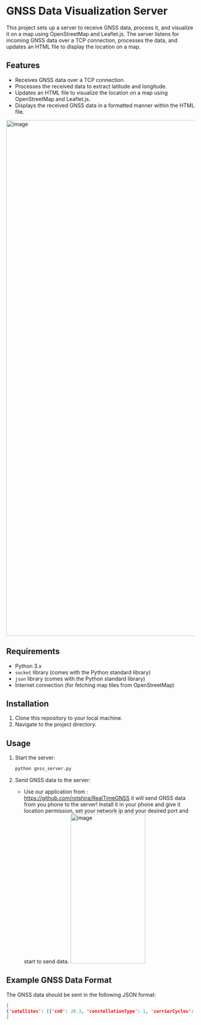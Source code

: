 # GNSS Data Visualization Server

This project sets up a server to receive GNSS data, process it, and visualize it on a map using OpenStreetMap and Leaflet.js. The server listens for incoming GNSS data over a TCP connection, processes the data, and updates an HTML file to display the location on a map.

## Features

- Receives GNSS data over a TCP connection.
- Processes the received data to extract latitude and longitude.
- Updates an HTML file to visualize the location on a map using OpenStreetMap and Leaflet.js.
- Displays the received GNSS data in a formatted manner within the HTML file.


<img width="1379" alt="image" src="https://github.com/user-attachments/assets/c1d6abfc-884f-42d2-965f-889441f8313c">

## Requirements

- Python 3.x
- `socket` library (comes with the Python standard library)
- `json` library (comes with the Python standard library)
- Internet connection (for fetching map tiles from OpenStreetMap)

## Installation

1. Clone this repository to your local machine.
2. Navigate to the project directory.

## Usage

1. Start the server:
    ```sh
    python gnss_server.py
    ```

2. Send GNSS data to the server:
    - Use our application from : https://github.com/rotshira/RealTimeGNSS
      it will send GNSS data from you phone to the server!
      Install it in your phone and give it location permission, set your network ip and your desired port and start to send data.
      <img width="200" height ="400" alt = "image" src = "https://github.com/user-attachments/assets/6a552ce4-5f0e-4b47-b5c4-5bb0babfd126">


## Example GNSS Data Format

The GNSS data should be sent in the following JSON format:
```json
[
{'satellites': [{'cn0': 20.3, 'constellationType': 1, 'carrierCycles': -9223372036854775808, 'svid': 5, 'accumulatedDeltaRangeState': 16, 'receivedSvTimeNanos': 416019336245364, 'pseudorangeRateUncertaintyMetersPerSecond': 5.930500030517578, 'accumulatedDeltaRangeMeters': 0.0, 'accumulatedDeltaRangeUncertaintyMeters': 0.0, 'snrInDb': 0.0, 'carrierFrequencyHz': 1575420030.0, 'receivedSvTimeUncertaintyNanos': 922, 'carrierPhaseUncertainty': 0.0, 'automaticGainControlLevelDb': -52.0, 'doppler': -96.6311264038086, 'multipathIndicator': 0, 'timeOffsetNanos': 0.0, 'carrierPhase': 0.0, 'state': 16399, 'pseudorangeRate': -96.6311264038086}, {'cn0': 33.4, 'constellationType': 1, 'carrierCycles': -9223372036854775808, 'svid': 13, 'accumulatedDeltaRangeState': 16, 'receivedSvTimeNanos': 416019335883656, 'pseudorangeRateUncertaintyMetersPerSecond': 0.20000000298023224, 'accumulatedDeltaRangeMeters': -0.0, 'accumulatedDeltaRangeUncertaintyMeters': 1902.917772949835, 'snrInDb': 0.0, 'carrierFrequencyHz': 1575420030.0, 'receivedSvTimeUncertaintyNanos': 16, 'carrierPhaseUncertainty': 0.0, 'automaticGainControlLevelDb': -52.0, 'doppler': -536.3464965820312, 'multipathIndicator': 0, 'timeOffsetNanos': 0.0, 'carrierPhase': 0.0, 'state': 16399, 'pseudorangeRate': -536.3464965820312}, {'cn0': 20.0, 'constellationType': 1, 'carrierCycles': -9223372036854775808, 'svid': 30, 'accumulatedDeltaRangeState': 16, 'receivedSvTimeNanos': 416019340754013, 'pseudorangeRateUncertaintyMetersPerSecond': 5.906500339508057, 'accumulatedDeltaRangeMeters': 0.0, 'accumulatedDeltaRangeUncertaintyMeters': 0.0, 'snrInDb': 0.0, 'carrierFrequencyHz': 1575420030.0, 'receivedSvTimeUncertaintyNanos': 922, 'carrierPhaseUncertainty': 0.0, 'automaticGainControlLevelDb': -52.0, 'doppler': 69.17174530029297, 'multipathIndicator': 0, 'timeOffsetNanos': 0.0, 'carrierPhase': 0.0, 'state': 16399, 'pseudorangeRate': 69.17174530029297}, {'cn0': 22.8, 'constellationType': 6, 'carrierCycles': -9223372036854775808, 'svid': 7, 'accumulatedDeltaRangeState': 16, 'receivedSvTimeNanos': 416019326258819, 'pseudorangeRateUncertaintyMetersPerSecond': 4.878500461578369, 'accumulatedDeltaRangeMeters': 0.0, 'accumulatedDeltaRangeUncertaintyMeters': 0.0, 'snrInDb': 0.0, 'carrierFrequencyHz': 1575420030.0, 'receivedSvTimeUncertaintyNanos': 61, 'carrierPhaseUncertainty': 0.0, 'automaticGainControlLevelDb': -55.0, 'doppler': -397.7803955078125, 'multipathIndicator': 0, 'timeOffsetNanos': 0.0, 'carrierPhase': 0.0, 'state': 23567, 'pseudorangeRate': -397.7803955078125}], 'altitude': 243.59999084472656, 'latitude': 32.2871894, 'longitude': 35.0780821}
]




